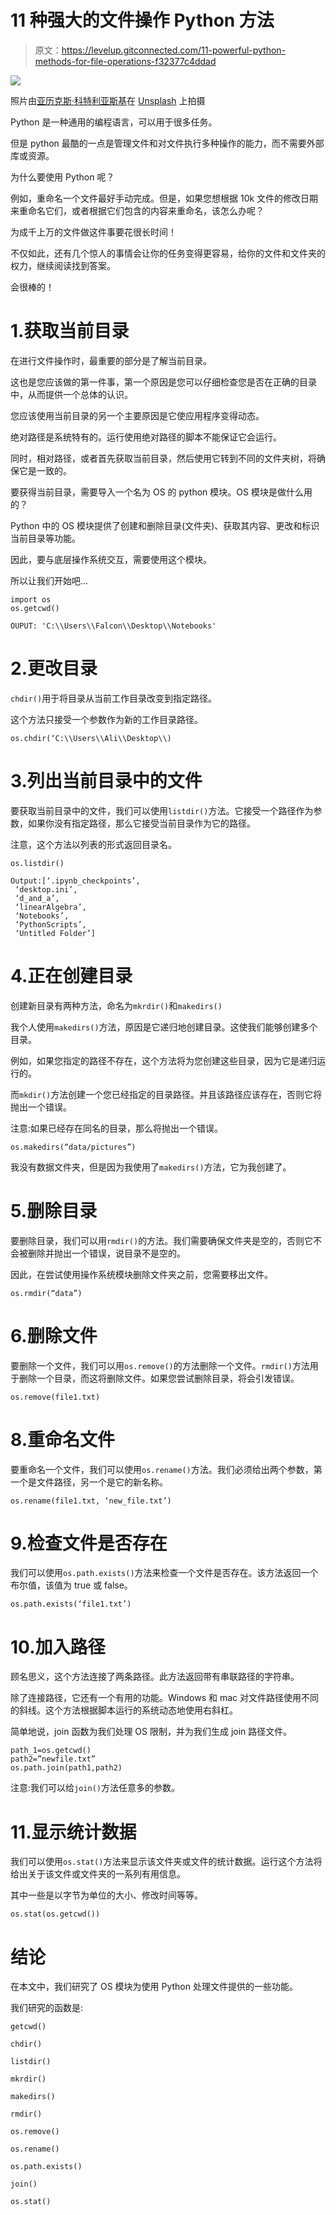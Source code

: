 # 11 种强大的文件操作 Python 方法

> 原文：<https://levelup.gitconnected.com/11-powerful-python-methods-for-file-operations-f32377c4ddad>

![](img/08e75bf4bd4be479bed34c10749f4ca4.png)

照片由[亚历克斯·科特利亚斯基](https://unsplash.com/@frantic?utm_source=unsplash&utm_medium=referral&utm_content=creditCopyText)在 [Unsplash](https://unsplash.com/s/photos/powerful-coding?utm_source=unsplash&utm_medium=referral&utm_content=creditCopyText) 上拍摄

Python 是一种通用的编程语言，可以用于很多任务。

但是 python 最酷的一点是管理文件和对文件执行多种操作的能力，而不需要外部库或资源。

为什么要使用 Python 呢？

例如，重命名一个文件最好手动完成。但是，如果您想根据 10k 文件的修改日期来重命名它们，或者根据它们包含的内容来重命名，该怎么办呢？

为成千上万的文件做这件事要花很长时间！

不仅如此，还有几个惊人的事情会让你的任务变得更容易，给你的文件和文件夹的权力，继续阅读找到答案。

会很棒的！

# 1.获取当前目录

在进行文件操作时，最重要的部分是了解当前目录。

这也是您应该做的第一件事，第一个原因是您可以仔细检查您是否在正确的目录中，从而提供一个总体的认识。

您应该使用当前目录的另一个主要原因是它使应用程序变得动态。

绝对路径是系统特有的。运行使用绝对路径的脚本不能保证它会运行。

同时，相对路径，或者首先获取当前目录，然后使用它转到不同的文件夹树，将确保它是一致的。

要获得当前目录，需要导入一个名为 OS 的 python 模块。OS 模块是做什么用的？

Python 中的 OS 模块提供了创建和删除目录(文件夹)、获取其内容、更改和标识当前目录等功能。

因此，要与底层操作系统交互，需要使用这个模块。

所以让我们开始吧…

```
import os
os.getcwd()
```

```
OUPUT: 'C:\\Users\\Falcon\\Desktop\\Notebooks'
```

# 2.更改目录

`chdir()`用于将目录从当前工作目录改变到指定路径。

这个方法只接受一个参数作为新的工作目录路径。

```
os.chdir(‘C:\\Users\\Ali\\Desktop\\)
```

# 3.列出当前目录中的文件

要获取当前目录中的文件，我们可以使用`listdir()`方法。它接受一个路径作为参数，如果你没有指定路径，那么它接受当前目录作为它的路径。

注意，这个方法以列表的形式返回目录名。

```
os.listdir()
```

```
Output:[‘.ipynb_checkpoints’,
 ‘desktop.ini’,
 ‘d_and_a’,
 ‘linearAlgebra’,
 ‘Notebooks’,
 ‘PythonScripts’,
 ‘Untitled Folder’]
```

# 4.正在创建目录

创建新目录有两种方法，命名为`mkrdir()`和`makedirs()`

我个人使用`makedirs()`方法，原因是它递归地创建目录。这使我们能够创建多个目录。

例如，如果您指定的路径不存在，这个方法将为您创建这些目录，因为它是递归运行的。

而`mkdir()`方法创建一个您已经指定的目录路径。并且该路径应该存在，否则它将抛出一个错误。

注意:如果已经存在同名的目录，那么将抛出一个错误。

```
os.makedirs(“data/pictures”)
```

我没有数据文件夹，但是因为我使用了`makedirs()`方法，它为我创建了。

# 5.删除目录

要删除目录，我们可以用`rmdir()`的方法。我们需要确保文件夹是空的，否则它不会被删除并抛出一个错误，说目录不是空的。

因此，在尝试使用操作系统模块删除文件夹之前，您需要移出文件。

```
os.rmdir(“data”)
```

# 6.删除文件

要删除一个文件，我们可以用`os.remove()`的方法删除一个文件。`rmdir()`方法用于删除一个目录，而这将删除文件。如果您尝试删除目录，将会引发错误。

```
os.remove(file1.txt)
```

# 8.重命名文件

要重命名一个文件，我们可以使用`os.rename()`方法。我们必须给出两个参数，第一个是文件路径，另一个是它的新名称。

```
os.rename(file1.txt, ‘new_file.txt’)
```

# 9.检查文件是否存在

我们可以使用`os.path.exists()`方法来检查一个文件是否存在。该方法返回一个布尔值，该值为 true 或 false。

```
os.path.exists(‘file1.txt’)
```

# 10.加入路径

顾名思义，这个方法连接了两条路径。此方法返回带有串联路径的字符串。

除了连接路径，它还有一个有用的功能。Windows 和 mac 对文件路径使用不同的斜线。这个方法根据脚本运行的系统动态地使用右斜杠。

简单地说，join 函数为我们处理 OS 限制，并为我们生成 join 路径文件。

```
path_1=os.getcwd()
path2=”newfile.txt”
os.path.join(path1,path2)
```

注意:我们可以给`join()`方法任意多的参数。

# 11.显示统计数据

我们可以使用`os.stat()`方法来显示该文件夹或文件的统计数据。运行这个方法将给出关于该文件或文件夹的一系列有用信息。

其中一些是以字节为单位的大小、修改时间等等。

```
os.stat(os.getcwd())
```

# 结论

在本文中，我们研究了 OS 模块为使用 Python 处理文件提供的一些功能。

我们研究的函数是:

`getcwd()`

`chdir()`

`listdir()`

`mkrdir()`

`makedirs()`

`rmdir()`

`os.remove()`

`os.rename()`

`os.path.exists()`

`join()`

`os.stat()`